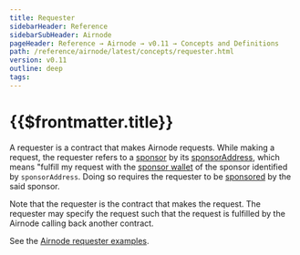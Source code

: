 ```yaml
---
title: Requester
sidebarHeader: Reference
sidebarSubHeader: Airnode
pageHeader: Reference → Airnode → v0.11 → Concepts and Definitions
path: /reference/airnode/latest/concepts/requester.html
version: v0.11
outline: deep
tags:
---
```


<VersionWarning/>

<PageHeader/>

<SearchHighlight/>

<FlexStartTag/>

# {{$frontmatter.title}}

A requester is a contract that makes Airnode requests. While making a request,
the requester refers to a
[sponsor](/reference/airnode/latest/concepts/sponsor.md) by its
[sponsorAddress](/reference/airnode/latest/concepts/sponsor.md#sponsoraddress),
which means "fulfill my request with the
[sponsor wallet](/reference/airnode/latest/concepts/sponsor.md#sponsorwallet) of
the sponsor identified by `sponsorAddress`. Doing so requires the requester to
be [sponsored](/reference/airnode/latest/concepts/sponsor.md) by the said
sponsor.

Note that the requester is the contract that makes the request. The requester
may specify the request such that the request is fulfilled by the Airnode
calling back another contract.

See the
[Airnode requester examples<ExternalLinkImage/>](https://github.com/api3dao/airnode/tree/v0.11/packages/airnode-examples/contracts).

<FlexEndTag/>

